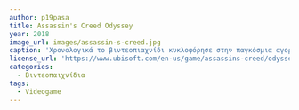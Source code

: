```yaml
---
author: p19pasa
title: Assassin's Creed Odyssey
year: 2018
image_url: images/assassin-s-creed.jpg
caption: 'Χρονολογικά το βιντεοπιαχνίδι κυκλοφόρησε στην παγκόσμια αγορά για τα Microsoft Windows, PlayStation 4, Xbox One και Nintendo Switch στις 5 Οκτωβρίου 2018, με την έκδοση Stadia να κυκλοφορεί παράλληλα με την υπηρεσία το 2019. Δημιουργήθηκε από την εταιρία Ubicoft και είναι ένα βιντεοπαιχνίδι δράσης.'
license_url: 'https://www.ubisoft.com/en-us/game/assassins-creed/odyssey'
categories:
  - Βιντεοπαιχνίδια
tags:
  - Videogame 
---
```


